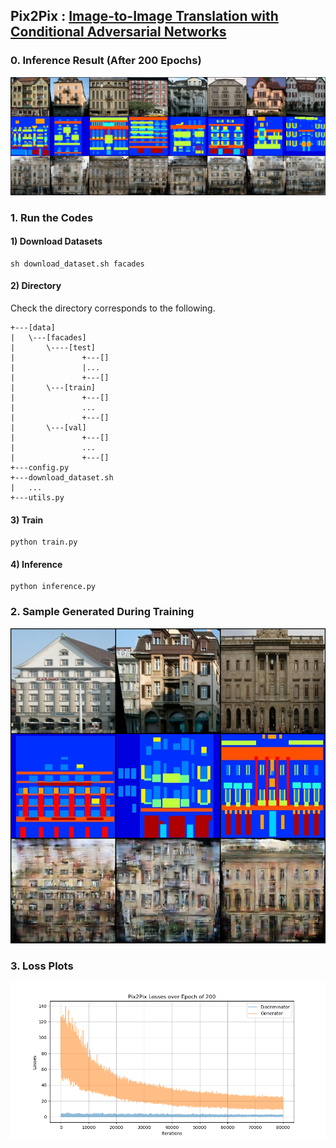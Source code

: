 ## Pix2Pix : [Image-to-Image Translation with Conditional Adversarial Networks](https://arxiv.org/abs/1611.07004)

### 0. Inference Result (After 200 Epochs)
<img src = './results/inference/Pix2Pix_Results_001.png'>

### 1. Run the Codes
#### 1) Download Datasets
```
sh download_dataset.sh facades
```
#### 2) Directory
Check the directory corresponds to the following.
```
+---[data]
|   \---[facades]
|       \----[test]
|               +---[]
|               |...
|               +---[]
|       \---[train]
|               +---[]
|               ...
|               +---[]
|       \---[val]
|               +---[]
|               ...
|               +---[]
+---config.py
+---download_dataset.sh
|   ...
+---utils.py
```
#### 3) Train
```
python train.py
```
#### 4) Inference
```
python inference.py
```

### 2. Sample Generated During Training
<img src = './results/samples/Pix2Pix_Facades_Epoch_200.png'>

### 3. Loss Plots
<img src = './results/plots/Pix2Pix_Losses_Over_Epoch_of_200.png'>
